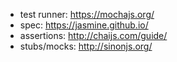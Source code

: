* test runner: https://mochajs.org/
* spec: https://jasmine.github.io/
* assertions: http://chaijs.com/guide/
* stubs/mocks: http://sinonjs.org/